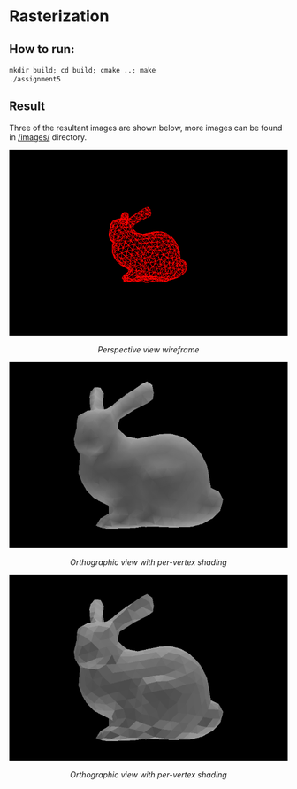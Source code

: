 Rasterization
========================
## How to run:
```
mkdir build; cd build; cmake ..; make
./assignment5
```

## Result
Three of the resultant images are shown below, more images can be found in [/images/](./images) directory.

<div align="center">
    <img src="images/perspective/wireframe.png" alt=images/perspective/wireframe.png>
  <p><i>Perspective view wireframe</i></p>
</div>

<div align="center">
    <img src="images/orthographic/pv_shading.png" alt=images/orthographic/pv_shading.png>
  <p><i>Orthographic view with per-vertex shading</i></p>
</div>

<div align="center">
  <img src="images/orthographic/flat_shading.gif" alt=images/orthographic/flat_shading.gif>
  <p><i>Orthographic view with per-vertex shading</i></p>
</div>
